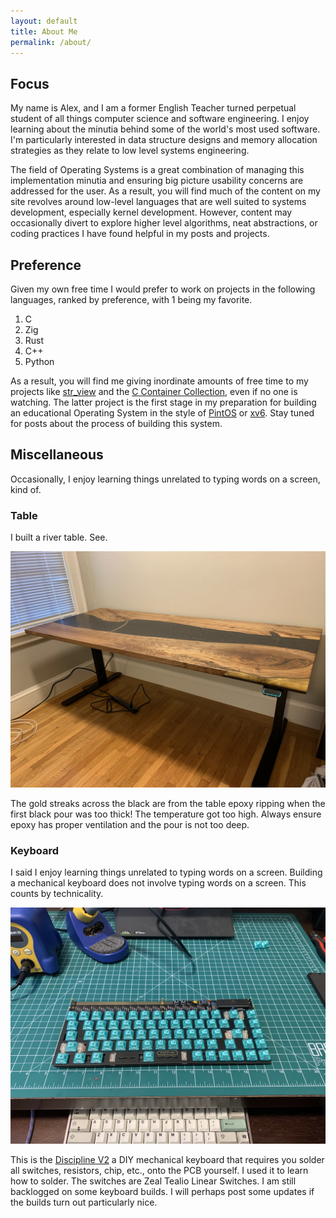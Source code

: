 ```yaml
---
layout: default
title: About Me
permalink: /about/
---
```


## Focus

My name is Alex, and I am a former English Teacher turned perpetual student of all things computer science and software engineering. I enjoy learning about the minutia behind some of the world's most used software. I'm particularly interested in data structure designs and memory allocation strategies as they relate to low level systems engineering.

The field of Operating Systems is a great combination of managing this implementation minutia and ensuring big picture usability concerns are addressed for the user. As a result, you will find much of the content on my site revolves around low-level languages that are well suited to systems development, especially kernel development. However, content may occasionally divert to explore higher level algorithms, neat abstractions, or coding practices I have found helpful in my posts and projects.

## Preference

Given my own free time I would prefer to work on projects in the following languages, ranked by preference, with 1 being my favorite.

1. C
2. Zig
3. Rust
4. C++
5. Python

As a result, you will find me giving inordinate amounts of free time to my projects like [str_view](https://github.com/agl-alexglopez/str_view) and the [C Container Collection](https://github.com/agl-alexglopez/ccc), even if no one is watching. The latter project is the first stage in my preparation for building an educational Operating System in the style of [PintOS](https://web.stanford.edu/class/cs140/projects/pintos/pintos_1.html#SEC1) or [xv6](https://github.com/mit-pdos/xv6-riscv). Stay tuned for posts about the process of building this system.

## Miscellaneous

Occasionally, I enjoy learning things unrelated to typing words on a screen, kind of.

### Table

I built a river table. See.

![river-table](/assets/images/river-table.jpg)

The gold streaks across the black are from the table epoxy ripping when the first black pour was too thick! The temperature got too high. Always ensure epoxy has proper ventilation and the pour is not too deep.

### Keyboard

I said I enjoy learning things unrelated to typing words on a screen. Building a mechanical keyboard does not involve typing words on a screen. This counts by technicality.

![discipline](/assets/images/discipline.jpg)

This is the [Discipline V2](https://github.com/coseyfannitutti/discipline) a DIY mechanical keyboard that requires you solder all switches, resistors, chip, etc., onto the PCB yourself. I used it to learn how to solder. The switches are Zeal Tealio Linear Switches. I am still backlogged on some keyboard builds. I will perhaps post some updates if the builds turn out particularly nice.

